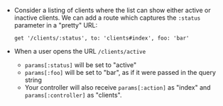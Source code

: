 - Consider a listing of clients where the list can show either active or inactive clients. We can add a route which captures the `:status` parameter in a "pretty" URL:

      get '/clients/:status', to: 'clients#index', foo: 'bar'

- When a user opens the URL `/clients/active`
  - `params[:status]` will be set to "active"
  - `params[:foo]` will be set to "bar", as if it were passed in the query string
  - Your controller will also receive `params[:action]` as "index" and `params[:controller]` as "clients".
